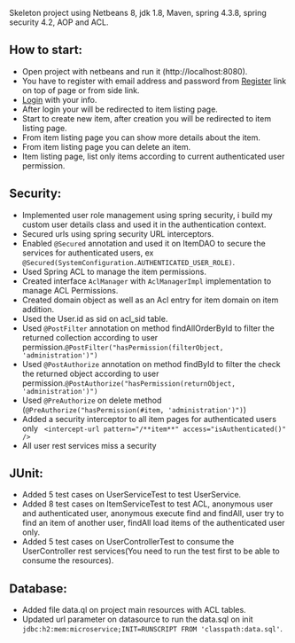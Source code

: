 Skeleton project using Netbeans 8, jdk 1.8, Maven, spring 4.3.8, spring security 4.2, AOP and ACL.

<h2>How to start:</h2>
<ul>
    <li>Open project with netbeans and run it (http://localhost:8080).</li>
    <li>You have to register with email address and password from <a href="/register">Register</a> link on top of page or from side link.</li>
    <li><a href="/login">Login</a> with your info.</li>
    <li>After login your will be redirected to item listing page.</li>
    <li>Start to create new item, after creation you will be redirected to item listing page.</li>
    <li>From item listing page you can show more details about the item.</li>
    <li>From item listing page you can delete an item.</li>
    <li>Item listing page, list only items according to current authenticated user permission.</li>
</ul>
<h2>Security:</h2>
<ul>
    <li>Implemented user role management using spring security, i build my custom user details class and used it in the authentication context.</li>
    <li>Secured urls using spring security URL interceptors.</li>
    <li>Enabled <code>@Secured</code> annotation and used it on ItemDAO to secure the services for authenticated users, ex <code>@Secured(SystemConfiguration.AUTHENTICATED_USER_ROLE)</code>.</li>
    <li>Used Spring ACL to manage the item permissions.</li>
    <li>Created interface <code>AclManager</code> with <code>AclManagerImpl</code> implementation to manage ACL Permissions.</li>
    <li>Created domain object as well as an Acl entry for item domain on item addition.</li>
    <li>Used the User.id as sid on acl_sid table.</li>
    <li>Used <code>@PostFilter</code> annotation on method findAllOrderById to filter the returned collection according to user permission.<code>@PostFilter("hasPermission(filterObject, 'administration')")</code></li>
    <li>Used <code>@PostAuthorize</code> annotation on method findById to filter the check the returned object according to user permission.<code>@PostAuthorize("hasPermission(returnObject, 'administration')")</code></li>
    <li>Used <code>@PreAuthorize</code> on delete method (<code>@PreAuthorize("hasPermission(#item, 'administration')")</code>)</li>
    <li>Added a security interceptor to all item pages for authenticated users only <code> &lt;intercept-url pattern="/**item**" access="isAuthenticated()" /&gt;</code></li>
    <li>All user rest services miss a security</li>
</ul>
<h2>JUnit:</h2>
<ul>
    <li>Added 5 test cases on UserServiceTest to test UserService.</li>
    <li>Added 8 test cases on ItemServiceTest to test ACL, anonymous user and authenticated user, anonymous execute find and findAll, user try to find an item of another user, findAll load items of the authenticated user only.</li>
    <li>Added 5 test cases on UserControllerTest to consume the UserController rest services(You need to run the test first to be able to consume the resources).</li>
</ul>
<h2>Database:</h2>
<ul>
    <li>Added file data.ql on project main resources with ACL tables.</li>
    <li>Updated url parameter on datasource to run the data.sql on init <code>jdbc:h2:mem:microservice;INIT=RUNSCRIPT FROM 'classpath:data.sql'</code>.</li>
</ul>